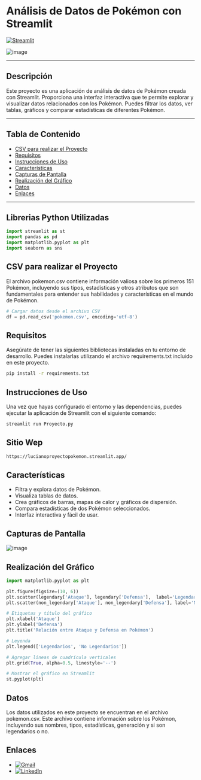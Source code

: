 # Análisis de Datos de Pokémon con Streamlit

[![Streamlit](https://img.shields.io/badge/Streamlit-FF4B4B?style=for-the-badge&logo=streamlit&logoColor=white)](https://lucianoproyectopokemon.streamlit.app/)


![image](https://github.com/LUXI4NO/AnalystData-Pokemon/assets/140111840/61610e38-7529-4d34-8bf6-83dae959c361)

---

## Descripción

Este proyecto es una aplicación de análisis de datos de Pokémon creada con Streamlit. Proporciona una interfaz interactiva que te permite explorar y visualizar datos relacionados con los Pokémon. Puedes filtrar los datos, ver tablas, gráficos y comparar estadísticas de diferentes Pokémon.

---

## Tabla de Contenido

- [CSV para realizar el Proyecto](#csv-para-realizar-el-proyecto)
- [Requisitos](#requisitos)
- [Instrucciones de Uso](#instrucciones-de-uso)
- [Características](#características)
- [Capturas de Pantalla](#capturas-de-pantalla)
- [Realización del Gráfico](#realización-del-gráfico)
- [Datos](#datos)
- [Enlaces](#enlaces)

---
## Librerias Python Utilizadas
```python
import streamlit as st
import pandas as pd
import matplotlib.pyplot as plt
import seaborn as sns
```

## CSV para realizar el Proyecto
El archivo pokemon.csv contiene información valiosa sobre los primeros 151 Pokémon, incluyendo sus tipos, estadísticas y otros atributos que son fundamentales para entender sus habilidades y características en el mundo de Pokémon.
```python
# Cargar datos desde el archivo CSV
df = pd.read_csv('pokemon.csv', encoding='utf-8')
```

## Requisitos
Asegúrate de tener las siguientes bibliotecas instaladas en tu entorno de desarrollo. Puedes instalarlas utilizando el archivo requirements.txt incluido en este proyecto.

```bash
pip install -r requirements.txt
```


## Instrucciones de Uso
Una vez que hayas configurado el entorno y las dependencias, puedes ejecutar la aplicación de Streamlit con el siguiente comando:
```bash
streamlit run Proyecto.py
```

## Sitio Wep
```bash
https://lucianoproyectopokemon.streamlit.app/
```

## Características
- Filtra y explora datos de Pokémon.
- Visualiza tablas de datos.
- Crea gráficos de barras, mapas de calor y gráficos de dispersión.
- Compara estadísticas de dos Pokémon seleccionados.
- Interfaz interactiva y fácil de usar.

## Capturas de Pantalla

![image](https://github.com/LUXI4NO/AnalystData-Pokemon/assets/140111840/ae149618-f1c6-4119-b0a8-c8729617b824)


## Realización del Gráfico

``` Python
import matplotlib.pyplot as plt

plt.figure(figsize=(10, 6))
plt.scatter(legendary['Ataque'], legendary['Defensa'],  label='Legendarios', color='#FFC50A', marker='*', s=50)
plt.scatter(non_legendary['Ataque'], non_legendary['Defensa'], label='No Legendarios', color='#E11528', marker='o', s=30)

# Etiquetas y título del gráfico
plt.xlabel('Ataque')
plt.ylabel('Defensa')
plt.title('Relación entre Ataque y Defensa en Pokémon')

# Leyenda
plt.legend(['Legendarios', 'No Legendarios'])

# Agregar líneas de cuadrícula verticales
plt.grid(True, alpha=0.5, linestyle='--')

# Mostrar el gráfico en Streamlit
st.pyplot(plt)

```

## Datos
Los datos utilizados en este proyecto se encuentran en el archivo pokemon.csv. Este archivo contiene información sobre los Pokémon, incluyendo sus nombres, tipos, estadísticas, generación y si son legendarios o no.

## Enlaces
- [![Gmail](https://img.shields.io/badge/Gmail-D14836?style=for-the-badge&logo=gmail&logoColor=white)](mailto:alvarezlucianoezequiel@gmail.com)
- [![LinkedIn](https://img.shields.io/badge/LinkedIn-0A66C2?style=for-the-badge&logo=linkedin&logoColor=white)](https://www.linkedin.com/in/luciano-alvarez-332843285/)
